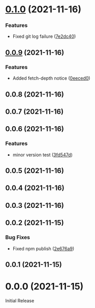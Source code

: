 # [0.1.0](https://github.com/bvkimball/bump-and-release/compare/v0.0.9...v0.1.0) (2021-11-16)


### Features

* Fixed git log failure ([7e2dc40](https://github.com/bvkimball/bump-and-release/commit/7e2dc4006689d9028ccf2e7b7d9eab053c6bc611))



## [0.0.9](https://github.com/bvkimball/bump-and-release/compare/v0.0.8...v0.0.9) (2021-11-16)


### Features

* Added fetch-depth notice ([0eeced0](https://github.com/bvkimball/bump-and-release/commit/0eeced0d7938ce4e2ac377ea99652d942897099a))



## 0.0.8 (2021-11-16)



## 0.0.7 (2021-11-16)



## 0.0.6 (2021-11-16)


### Features

* minor version test ([3fd547d](https://github.com/bvkimball/bump-and-release/commit/3fd547daa4d027166ead3fb757df1d2b0d0adee0))



## 0.0.5 (2021-11-16)



## 0.0.4 (2021-11-16)



## 0.0.3 (2021-11-16)



## 0.0.2 (2021-11-15)


### Bug Fixes

* Fixed npm publish ([2e676a9](https://github.com/bvkimball/bump-and-release/commit/2e676a9b89c0d02b50e50b704cbc45251fc51c91))



## 0.0.1 (2021-11-15)



# 0.0.0 (2021-11-15)

Initial Release

